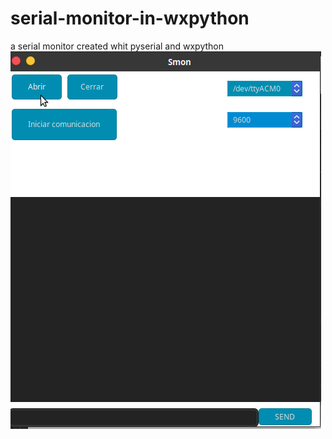 # serial-monitor-in-wxpython
a serial monitor created whit pyserial and wxpython
![smon](/image/smon.png)
